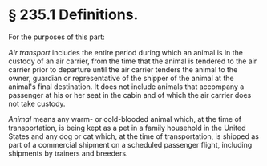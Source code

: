 # § 235.1   Definitions.

For the purposes of this part:


*Air transport* includes the entire period during which an animal is in the custody of an air carrier, from the time that the animal is tendered to the air carrier prior to departure until the air carrier tenders the animal to the owner, guardian or representative of the shipper of the animal at the animal's final destination. It does not include animals that accompany a passenger at his or her seat in the cabin and of which the air carrier does not take custody.


*Animal* means any warm- or cold-blooded animal which, at the time of transportation, is being kept as a pet in a family household in the United States and any dog or cat which, at the time of transportation, is shipped as part of a commercial shipment on a scheduled passenger flight, including shipments by trainers and breeders.




